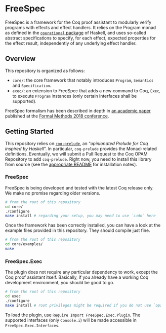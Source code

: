 # FreeSpec

FreeSpec is a framework for the Coq proof assistant to modularly verify programs
with effects and effect handlers. It relies on the Program monad as defined in
the [`operational` package](https://hackage.haskell.org/package/operational) of
Haskell, and uses so-called abstract specifications to specify, for each effect,
expected properties for the effect result, independently of any underlying
effect handler.

## Overview

This repository is organized as follows:

- `core/`: the core framework that notably introduces `Program`,
  `Semantics` and `Specification`.
- `exec/`: an extension to FreeSpec that adds a new command to Coq, `Exec`, to
  execute `Program` instances (only certain interfaces shall be supported).

FreeSpec formalism has been described in depth in [an academic
paper](https://hal.inria.fr/hal-01799712/document) published at the [Formal
Methods 2018 conference](https://www.win.tue.nl/~evink/FM2018/).

## Getting Started

This repository relies on
[`coq-prelude`](https://github.com/ANSSI-FR/coq-prelude), an “*opinionated
Prelude for Coq inspired by Haskell*”. In particular, `coq-prelude` provides the
Monad-related definitions.  Eventually, we will submit a Pull Request to the Coq
OPAM Repository to add `coq-prelude`. Right now, you need to install this
library from source (see the [appropriate
README](https://github.com/ANSSI-FR/coq-prelude/blob/master/README.md) for
installation notes).

### FreeSpec

FreeSpec is being developed and tested with the latest Coq release only. We make
no promise regarding older versions.

```bash
# from the root of this repository
cd core/
./configure
make install # regarding your setup, you may need to use `sudo` here
```

Once the framework has been correctly installed, you can have a look at the
example files provided in this repository. They should compile just fine.

```bash
# from the root of this repository
cd core/examples/
make
```

### FreeSpec.Exec

The plugin does not require any particular dependency to work, except the Coq
proof assistant itself. Basically, if you already have a working Coq development
environment, you should be good to go.

```bash
# from the root of this repository
cd exec
./configure
make install # root privileges might be required if you do not use `opam'
```
To load the plugin, use `Require Import FreeSpec.Exec.Plugin`. The supported
interfaces (only `Console.i`) will be made accessible in `FreeSpec.Exec.Interfaces`.
